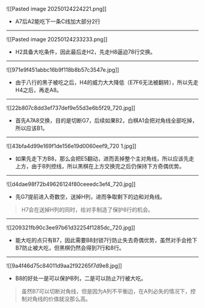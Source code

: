 ![[Pasted image 20250124224221.png]]
* A7后A2能吃下一条C线加大部分2行
---
 
![[Pasted image 20250124233233.png]]
* H2具备大吃条件，因此最后走H2，先走H8逼迫78行交换。
---
 ![[971e9f451abbc16b9f118b8b57c3547e.jpg]]
* 由于八行的黑子被吃之后，H4的威力大大降低（E7F6无法被翻转），所以先走H4之后，再走A8。

---
![[22b807c8dd3ef737def9e55d3e6b5f29_720.jpg]]
* 首先A7A8交换，目的是切断G7，后续如果B2，白棋A1会把对角线全部吃掉，所以应该B1。
---
![[43bfa4d99e169f1de156e19d0060eef9_720 1.jpg]]
* 如果先走下方B8，那么会把E5翻动，进而丢掉整个主对角线，所以应该先走上方，由于B列控线，所以黑棋在上方交换完之后仍保持下方奇偶优势。
---
![[d4dae98f72b49626124f80ceeedc3ef4_720.jpg]]
* 先G7提前进入奇数空，送掉H列，进而争取剩下的边和对角线。
> H7会在送掉H列的同时，给对手制造了保护8行的机会。
---
![[209321fb90c3ee97b61d32254f1285dc_720.jpg]]
* 能大吃的点只有B7，因此需要B8封锁7行防止失去奇偶优势，虽然对手会抢下B7防止被大吃，但黑棋仍然会得到7行和8行。
---

![[9a4f46d75c84011d9aa2f92265f7d9e8.jpg]]
* B8的好处一是可以保护B列，二是可以防止7行被大吃。
> 虽然B7可以切断对角线，但是因为A列不平衡边，在A列必失的情况下，控制对角线的价值就没那么高。